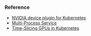 

### Reference

- [NVIDIA device plugin for Kubernetes](https://github.com/NVIDIA/k8s-device-plugin)
- [Multi-Process Service](https://docs.nvidia.com/deploy/mps/)
- [Time-Slicing GPUs in Kubernetes](https://docs.nvidia.com/datacenter/cloud-native/gpu-operator/latest/gpu-sharing.html)
